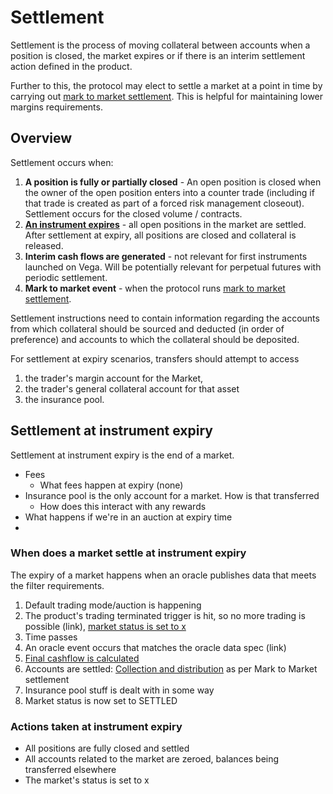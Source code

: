 # Settlement

Settlement is the process of moving collateral between accounts when a position is closed,  the market expires or if there is an interim settlement action defined in the product.

Further to this, the protocol may elect to settle a market at a point in time by carrying out [mark to market settlement](./0003-mark-to-market-settlement.md). This is helpful for maintaining lower margins requirements.

## Overview

Settlement occurs when:

1. **A position is fully or partially closed** - An open position is closed when the owner of the open position enters into a counter trade (including if that trade is created as part of a forced risk management closeout). Settlement occurs for the closed volume / contracts.
1. **[An instrument expires](#settlement-at-instrument-expiry)** - all open positions in the market are settled. After settlement at expiry, all positions are closed and collateral is released.
1. **Interim cash flows are generated** - not relevant for first instruments launched on Vega. Will be potentially relevant for perpetual futures with periodic settlement.
1. **Mark to market event** - when the protocol runs [mark to market settlement](./0003-mark-to-market-settlement.md).


Settlement instructions need to contain information regarding the accounts from which collateral should be sourced and deducted (in order of preference) and accounts to which the collateral should be deposited.

For settlement at expiry scenarios, transfers should attempt to access 
1. the trader's margin account for the Market, 
1. the trader's general collateral account for that asset 
1. the insurance pool. 

## Settlement at instrument expiry
Settlement at instrument expiry is the end of a market.
- Fees 
  - What fees happen at expiry (none) 
- Insurance pool is the only account for a market. How is that transferred
  - How does this interact with any rewards
- What happens if we're in an auction at expiry time
- 
### When does a market settle at instrument expiry
The expiry of a market happens when an oracle publishes data that meets the filter requirements.
1. Default trading mode/auction is happening
2. The product's trading terminated trigger is hit, so no more trading is possible (link), [market status is set to x](./0016-product-builtin-future.md#41-termination-of-trading)
3. Time passes
4. An oracle event occurs that matches the oracle data spec (link)
5. [Final cashflow is calculated](./0016-product-builtin-future.md#42-final-settlement-expiry)
6. Accounts are settled: [Collection and distribution](https://github.com/vegaprotocol/specs-internal/blob/settlement-at-expiry/protocol/0003-mark-to-market-settlement.md#reference-level-explanation) as per Mark to Market settlement
7. Insurance pool stuff is dealt with in some way
8. Market status is now set to SETTLED


### Actions taken at instrument expiry
- All positions are fully closed and settled
- All accounts related to the market are zeroed, balances being transferred elsewhere
- The market's status is set to x
